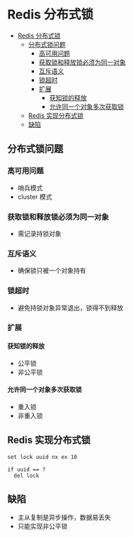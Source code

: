 # Redis 分布式锁

- [Redis 分布式锁](#redis-分布式锁)
  - [分布式锁问题](#分布式锁问题)
    - [高可用问题](#高可用问题)
    - [获取锁和释放锁必须为同一对象](#获取锁和释放锁必须为同一对象)
    - [互斥语义](#互斥语义)
    - [锁超时](#锁超时)
    - [扩展](#扩展)
      - [获知锁的释放](#获知锁的释放)
      - [允许同一个对象多次获取锁](#允许同一个对象多次获取锁)
  - [Redis 实现分布式锁](#redis-实现分布式锁)
  - [缺陷](#缺陷)

## 分布式锁问题

### 高可用问题

- 哨兵模式
- cluster 模式

### 获取锁和释放锁必须为同一对象

- 需记录持锁对象

### 互斥语义

- 确保锁只被一个对象持有

### 锁超时

- 避免持锁对象异常退出，锁得不到释放

### 扩展

#### 获知锁的释放

- 公平锁
- 非公平锁

#### 允许同一个对象多次获取锁

- 重入锁
- 非重入锁

## Redis 实现分布式锁

```shell
set lock uuid nx ex 10

if uuid == ?
  del lock
```

## 缺陷

- 主从复制是异步操作，数据易丢失
- 只能实现非公平锁
